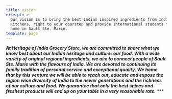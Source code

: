 ```yaml
---
title: vision
excerpt: >-
  Our vision is to bring the best Indian inspired ingredients from Indian
  Kitchens, right to your doorstep and provide International students feel like
  home in Sault Ste. Marie.
template: page
---
```

***At Heritage of India Grocery Store, we are committed to share what we know best about our Indian heritage and culture: our food. With a wide variety of original regional ingredients, we aim to connect people of Sault Ste. Marie with the flavours of India. We are devoted to continuing its family tradition of personal service and exceptional quality. We home that by this venture we will be able to reach out, educate and expose the region wise diversity of India to the newer generations and  the richness of our culture and food. We guarantee that only the best spices and freshest products will end up on your table in a very reasonable rate.*** ***